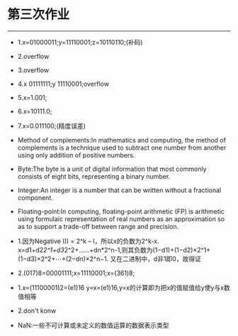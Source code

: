 第三次作业
======
---
* 1.x=01000011;y=11110001;z=10110110;(补码)
* 2.overflow
* 3.overflow
* 4.x 01111111;y 11110001;overflow
* 5.x=1.001;
* 6.x=10111.0;
* 7.x=0.011100;(精度误差)

* Method of complements:In mathematics and computing, the method of complements is a technique used to subtract one number from another using only addition of positive numbers.

* Byte:The byte is a unit of digital information that most commonly consists of eight bits, representing a binary number.

* Integer:An integer is a number that can be written without a fractional component.

* Floating-point:In computing, floating-point arithmetic (FP) is arithmetic using formulaic representation of real numbers as an approximation so as to support a trade-off between range and precision.


* 1.因为Negative (I) = 2^k – I，所以x的负数为2^k-x.
x=d1+d2*2^1+d3*2^2+......+dn*2^n-1,则其负数为(1−d1)+(1−d2)×2^1+(1−d3)×2^2+⋯+(2−dn)×2^n−1.
又在二进制中，d非1即0，故得证

* 2.(017)8=00001111;x=11110001;x=(361)8;

* 1.x=(11100001)2=(e1)16
y=x=(e1)16,y=x的计算即为把x的值赋值给y使y与x数值相等

* 2.don't konw

* NaN:一些不可计算或未定义的数值运算的数据表示类型

